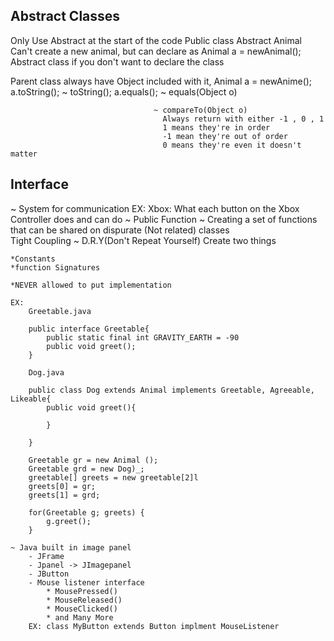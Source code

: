 ## Abstract Classes 
Only Use Abstract at the start of the code
    Public class Abstract Animal
Can't create a new animal, but can declare as Animal a = newAnimal();
Abstract class if you don't want to declare the class

Parent class always have Object included with it,
Animal a = newAnime();
    a.toString();                   ~ toString();
    a.equals();                     ~ equals(Object o)

                                    ~ compareTo(Object o)
                                      Always return with either -1 , 0 , 1
                                      1 means they're in order 
                                      -1 mean they're out of order
                                      0 means they're even it doesn't matter 

## Interface 
~ System for communication
    EX: Xbox: What each button on the Xbox Controller does and can do
~ Public Function
~ Creating a set of functions that can be shared on dispurate (Not related) classes  
Tight Coupling
~ D.R.Y(Don't Repeat Yourself) 
Create two things
~~~~~~~~~~~~~~~~~
*Constants
*function Signatures

*NEVER allowed to put implementation 

EX: 
    Greetable.java

    public interface Greetable{
        public static final int GRAVITY_EARTH = -90
        public void greet();
    }

    Dog.java

    public class Dog extends Animal implements Greetable, Agreeable, Likeable{
        public void greet(){

        }
        
    }

    Greetable gr = new Animal ();
    Greetable grd = new Dog)_;
    greetable[] greets = new greetable[2]l
    greets[0] = gr;
    greets[1] = grd;

    for(Greetable g; greets) { 
        g.greet();
    }

~ Java built in image panel 
    - JFrame
    - Jpanel -> JImagepanel
    - JButton
    - Mouse listener interface
        * MousePressed()
        * MouseReleased()
        * MouseClicked()
        * and Many More
    EX: class MyButton extends Button implment MouseListener 
    